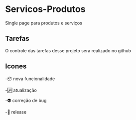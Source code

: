 # Servicos-Produtos

 Single page para produtos e serviços 

## Tarefas

O controle das tarefas desse projeto sera realizado no github
## Icones

-:package: nova funcionalidade

-:up: atualização

-:alien: correção de bug

-:checkered_flag: release
